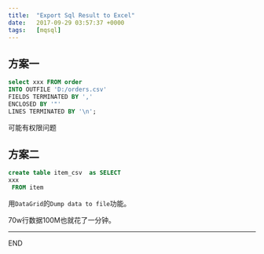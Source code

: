 ```yaml
---
title:  "Export Sql Result to Excel"
date:   2017-09-29 03:57:37 +0000
tags:   [mqsql]
---
```


## 方案一

```sql
select xxx FROM order
INTO OUTFILE 'D:/orders.csv'
FIELDS TERMINATED BY ','
ENCLOSED BY '"'
LINES TERMINATED BY '\n';
```

可能有权限问题

## 方案二

```sql
create table item_csv  as SELECT
xxx
 FROM item
```

用`DataGrid`的`Dump data to file`功能。

70w行数据100M也就花了一分钟。 

---
END
